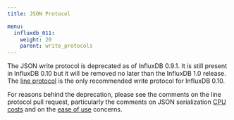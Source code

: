 ```yaml
---
title: JSON Protocol

menu:
  influxdb_011:
    weight: 20
    parent: write_protocols
---
```


The JSON write protocol is deprecated as of InfluxDB 0.9.1.
It is still present in InfluxDB 0.10 but it will be removed no later than the InfluxDB 1.0 release.
The [line protocol](/influxdb/v0.11/write_protocols/line/) is the only recommended write protocol for InfluxDB 0.10.

For reasons behind the deprecation, please see the comments on the line protocol pull request, particularly the comments on JSON serialization [CPU costs](https://github.com/influxdb/influxdb/pull/2696#issuecomment-106968181) and on the [ease of use](https://github.com/influxdb/influxdb/pull/2696#issuecomment-107043910) concerns.
